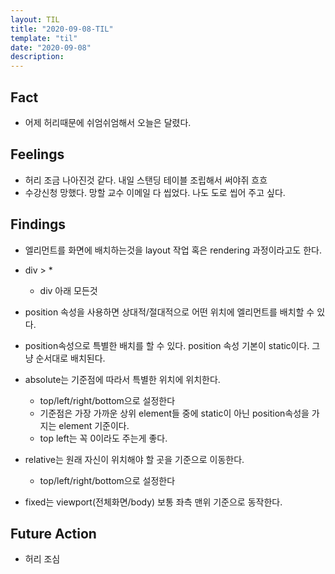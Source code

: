 ```yaml
---
layout: TIL
title: "2020-09-08-TIL"
template: "til"
date: "2020-09-08"
description: 
---
```


## Fact

- 어제 허리때문에 쉬엄쉬엄해서 오늘은 달렸다.

## Feelings

- 허리 조금 나아진것 같다. 내일 스탠딩 테이블 조립해서 써야쥐 흐흐
- 수강신청 망했다. 망할 교수 이메일 다 씹었다. 나도 도로 씹어 주고 싶다.

## Findings

- 엘리먼트를 화면에 배치하는것을 layout 작업 혹은 rendering 과정이라고도 한다.

- div  > * 
  - div 아래 모든것
- position 속성을 사용하면 상대적/절대적으로 어떤 위치에 엘리먼트를 배치할 수 있다.
- position속성으로 특별한 배치를 할 수 있다. position 속성 기본이 static이다. 그냥 순서대로 배치된다.
- absolute는 기준점에 따라서 특별한 위치에 위치한다.
  - top/left/right/bottom으로 설정한다
  - 기준점은 가장 가까운 상위 element들 중에 static이 아닌 position속성을 가지는 element 기준이다.
  - top left는 꼭 0이라도 주는게 좋다.
- relative는 원래 자신이 위치해야 할 곳을 기준으로 이동한다.
  - top/left/right/bottom으로 설정한다
- fixed는 viewport(전체화면/body) 보통 좌측 맨위 기준으로 동작한다.


## Future Action

- 허리 조심
